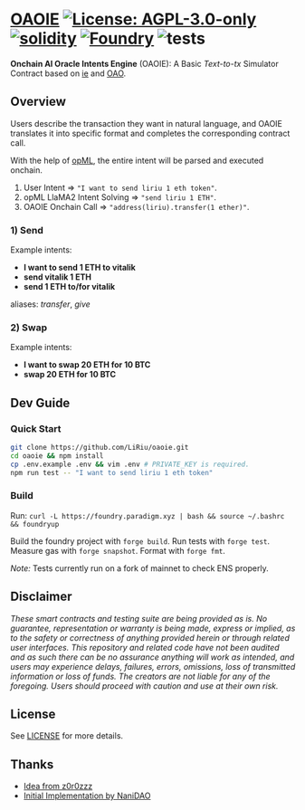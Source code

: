 # [OAOIE](https://github.com/LiRiu/IE)  [![License: AGPL-3.0-only](https://img.shields.io/badge/License-AGPL-black.svg)](https://opensource.org/license/agpl-v3/) [![solidity](https://img.shields.io/badge/solidity-%5E0.8.24-black)](https://docs.soliditylang.org/en/v0.8.24/) [![Foundry](https://img.shields.io/badge/Built%20with-Foundry-000000.svg)](https://getfoundry.sh/) ![tests](https://github.com/z0r0z/zenplate/actions/workflows/ci.yml/badge.svg)

**Onchain AI Oracle Intents Engine** (OAOIE): A Basic *Text-to-tx* Simulator Contract based on [ie](https://github.com/NaniDAO/ie) and [OAO](https://github.com/hyperoracle/OAO).

## Overview

Users describe the transaction they want in natural language, and OAOIE translates it into specific format and completes the corresponding contract call.

With the help of [opML](https://arxiv.org/pdf/2401.17555.pdf), the entire intent will be parsed and executed onchain.

1. User Intent => `"I want to send liriu 1 eth token"`.
2. opML LlaMA2 Intent Solving => `"send liriu 1 ETH"`.
3. OAOIE Onchain Call => `"address(liriu).transfer(1 ether)"`.

### 1) Send

Example intents:
- **I want to send 1 ETH to vitalik**
- **send vitalik 1 ETH**
- **send 1 ETH to/for vitalik**

aliases: *transfer*, *give*

### 2) Swap

Example intents:
- **I want to swap 20 ETH for 10 BTC**
- **swap 20 ETH for 10 BTC**

## Dev Guide

### Quick Start

```sh
git clone https://github.com/LiRiu/oaoie.git
cd oaoie && npm install
cp .env.example .env && vim .env # PRIVATE_KEY is required.
npm run test -- "I want to send liriu 1 eth token"
```

### Build

Run: `curl -L https://foundry.paradigm.xyz | bash && source ~/.bashrc && foundryup`

Build the foundry project with `forge build`. Run tests with `forge test`. Measure gas with `forge snapshot`. Format with `forge fmt`.

*Note:* Tests currently run on a fork of mainnet to check ENS properly.

## Disclaimer

*These smart contracts and testing suite are being provided as is. No guarantee, representation or warranty is being made, express or implied, as to the safety or correctness of anything provided herein or through related user interfaces. This repository and related code have not been audited and as such there can be no assurance anything will work as intended, and users may experience delays, failures, errors, omissions, loss of transmitted information or loss of funds. The creators are not liable for any of the foregoing. Users should proceed with caution and use at their own risk.*

## License

See [LICENSE](./LICENSE) for more details.

## Thanks

- [Idea from z0r0zzz](https://twitter.com/z0r0zzz/status/1756126502179983625)
- [Initial Implementation by NaniDAO](https://github.com/NaniDAO/ie)
